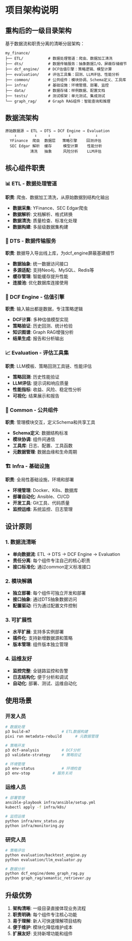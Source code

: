 # 项目架构说明

## 重构后的一级目录架构

基于数据流和职责分离的清晰分层架构：

```
my_finance/
├── ETL/           # 数据处理管道：爬虫、数据加工清洗
├── dts/           # 数据传输服务：抽象数据I/O，屏蔽存储细节
├── dcf_engine/    # DCF估值引擎：策略逻辑、模型计算
├── evaluation/    # 评估工具集：回测、LLM评估、性能分析
├── common/        # 公共组件：模块协调、Schema定义、工具库
├── infra/         # 基础设施：环境管理、部署、监控
├── data/          # 数据存储：样例数据、配置文档
├── tests/         # 测试框架：单元测试、集成测试
└── graph_rag/     # Graph RAG组件：智能查询和推理
```

## 数据流架构

```
原始数据源 → ETL → DTS → DCF Engine → Evaluation
    ↓        ↓     ↓        ↓           ↓
  YFinance  爬虫  数据层   策略引擎    回测评估
  SEC Edgar 解析  缓存     模型计算    性能分析
           清洗   抽象     风险分析    LLM评估
```

## 核心组件职责

### 📊 ETL - 数据处理管道
**职责**: 爬虫、数据加工清洗，从原始数据到结构化输出
- **数据采集**: YFinance、SEC Edgar爬虫
- **数据解析**: 文档解析、格式转换
- **数据清洗**: 质量检查、标准化处理
- **数据构建**: 多层级数据集构建

### 🔌 DTS - 数据传输服务  
**职责**: 数据导入导出线上库，为dcf_engine屏蔽基建细节
- **数据抽象**: 统一数据访问接口
- **多源适配**: 支持Neo4j、MySQL、Redis等
- **缓存管理**: 智能缓存提升性能
- **连接池**: 优化数据库连接使用

### 🎯 DCF Engine - 估值引擎
**职责**: 输入输出都是数据，专注策略逻辑
- **DCF计算**: 多种估值模型实现
- **策略验证**: 历史回测、统计检验
- **知识图谱**: Graph RAG增强分析
- **结果生成**: 报告和分析输出

### 📈 Evaluation - 评估工具集
**职责**: LLM模板、策略回测工具链、性能评估
- **策略回测**: 历史性能验证
- **LLM评估**: 提示词和响应质量
- **性能指标**: 收益、风险、稳定性分析
- **可视化**: 结果展示和报告

### 🔧 Common - 公共组件
**职责**: 管理模块交互，定义Schema和共享工具
- **Schema定义**: 数据结构标准
- **模块协调**: 组件间通信
- **工具库**: 日志、配置、工具函数
- **元数据管理**: 数据血缘和生命周期

### 🏗️ Infra - 基础设施
**职责**: 全局性基础设施，环境和部署
- **环境管理**: Docker、K8s、数据库
- **部署自动化**: Ansible、CI/CD
- **开发工具**: Git工具、代码质量
- **监控运维**: 系统监控、日志管理

## 设计原则

### 1. 数据流清晰
- **单向数据流**: ETL → DTS → DCF Engine → Evaluation
- **责任分离**: 每个组件专注自己的核心职责
- **接口标准化**: 通过common定义标准接口

### 2. 模块解耦
- **独立部署**: 每个组件可独立开发和部署
- **接口抽象**: 通过DTS抽象数据访问
- **配置驱动**: 行为通过配置文件控制

### 3. 可扩展性
- **水平扩展**: 支持多实例部署
- **插件化**: 支持新增数据源和策略
- **版本管理**: 组件版本独立管理

### 4. 运维友好
- **监控完整**: 全链路监控和告警
- **日志结构化**: 便于分析和调试
- **自动化**: 部署、测试、运维自动化

## 使用场景

### 开发人员
```bash
# 数据处理
p3 build-m7              # ETL数据构建
pixi run metadata-rebuild      # 元数据管理

# 策略开发  
p3 dcf-analysis          # DCF分析
p3 validate-strategy     # 策略验证

# 环境管理
p3 env-status            # 环境检查
p3 env-stop          # 服务关闭
```

### 运维人员
```bash
# 部署管理
ansible-playbook infra/ansible/setup.yml
kubectl apply -f infra/k8s/

# 监控运维
python infra/env_status.py
python infra/monitoring.py
```

### 研究人员
```bash
# 策略评估
python evaluation/backtest_engine.py
python evaluation/llm_evaluator.py

# 数据分析
python dcf_engine/demo_graph_rag.py
python graph_rag/semantic_retriever.py
```

## 升级优势

1. **架构清晰**: 一级目录直接体现业务流程
2. **职责明确**: 每个组件专注核心功能  
3. **易于理解**: 新人可快速理解项目结构
4. **便于维护**: 模块化降低维护成本
5. **扩展友好**: 支持新增功能和组件